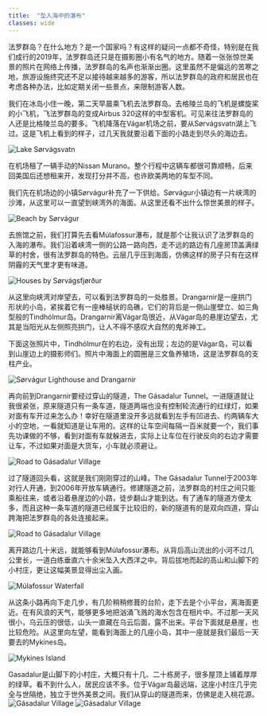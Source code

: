 ```yaml
---
title:  "坠入海中的瀑布"
classes: wide
---
```


法罗群岛？在什么地方？是一个国家吗？有这样的疑问一点都不奇怪，特别是在我们成行的2019年，法罗群岛还只是在摄影圈小有名气的地方。随着一张张惊世美景的照片在网络上传播，法罗群岛的名声也渐渐出圈。这里虽然不是偏远的苦寒之地，旅游设施终究还不足以接待越来越多的游客，所以法罗群岛的政府和居民也在考虑各种办法，比如定期关闭一些景点，来限制游客人数。

我们在冰岛小住一晚，第二天早晨乘飞机去法罗群岛。去格陵兰岛的飞机是螺旋桨的小飞机，飞法罗群岛的变成Airbus 320这样的中型客机。可见来往法罗群岛的人还是比格陵兰岛的要多。飞机降落在Vágar机场之前，要从Sørvágsvatn湖上飞过。这是飞机上看到的样子，过几天我就要沿着下面的小路走到尽头的海边去。

![Lake Sørvágsvatn](https://ik.imagekit.io/wavelet/2019-FaroeIsland/tr:n-blogs_w/IMG_20190703_104828.jpg)

在机场租了一辆手动的Nissan Murano。整个行程中这辆车都很可靠顺畅，后来回美国后还想租来开，发现打分并不高，也许欧美两地的车型不同。

我们先在机场边的小镇Sørvágur补充了一下供给。Sørvágur小镇边有一片峡湾的沙滩，从这里可以一直望到峡湾外的海面。从这里还看不出什么惊世美景的样子。

![Beach by Sørvágur](https://ik.imagekit.io/wavelet/2019-FaroeIsland/tr:n-blogs_w/_90A2239-Enhanced-NR-Edit-Edit.jpg)

去旅馆之前，我们打算先去看Múlafossur瀑布，就是那个让我认识了法罗群岛的入海的瀑布。我们沿着峡湾一侧的公路一路向西，走不远的路边有几座房顶盖满绿草的村舍，很有法罗群岛的特色。云层几乎压到海面，仿佛这样的房子只有在这样阴霾的天气里才更有味道。

![Houses by Sørvágsfjørður](https://ik.imagekit.io/wavelet/2019-FaroeIsland/tr:n-blogs_w/IMG_20190703_134232.jpg)

从这里向峡湾对岸望去，可以看到法罗群岛的一处胜景。Drangarnir是一座拱门形状的小岛，紧挨着它有一座棒槌状的岛礁，它们的背后是一侧山崖壁立、如三角型般的Tindhólmur岛。Drangarnir离Vágar岛很近，从Vágar岛的悬崖边望去，尤其是当阳光从左侧照亮拱门，让人不得不感叹大自然的鬼斧神工。

下面这张照片中，Tindhólmur在的右边，没有出现；左边的是Vágar岛，可以看到山崖边上的摄影师们。照片中海面上的圆圈是三文鱼养殖场，这是法罗群岛的支柱产业。

![Sørvágur Lighthouse and Drangarnir](https://ik.imagekit.io/wavelet/2019-FaroeIsland/tr:n-blogs_w/_90A2243-HDR.jpg)

再向前到Drangarnir要经过穿山的隧道，The Gásadalur Tunnel。一进隧道就让我很紧张，原来隧道只有一条车道，隧道两端也没有控制轮流通行的红绿灯，如果对面有车开过来怎么办！幸好在隧道里没开多远就看到左手有凹进去、约两辆车大小的空地，一看就知道是让车用的。这样的让车空间每隔一百米就要一个，我们事先功课做的不够，看到对面有车就躲进去，实际上让车位在行驶反向的右边才需要让车，不过如果对面是大货车，小车就必须避让。

![Road to Gásadalur Village](https://ik.imagekit.io/wavelet/2019-FaroeIsland/tr:n-blogs_w/IMG_20190703_135111.jpg)

过了隧道回头看，这就是我们刚刚穿过的山峰。The Gásadalur Tunnel于2003年对行人开通，到2006年开放车辆通行。修建隧道之前，法罗群岛的村庄之间只能乘船往来，或者沿着悬崖边的小路，徒步翻山才能到达。有了通车的隧道方便太多，而且这种一条车道的隧道已经属于比较旧的，新的隧道有的是双向四道，穿山跨海把法罗群岛的各处连接起来。

![Road to Gásadalur Village](https://ik.imagekit.io/wavelet/2019-FaroeIsland/tr:n-blogs_w/IMG_20190703_144244.jpg)

离开路边几十米远，就能够看到Múlafossur瀑布。从背后高山流出的小河不过几公里长，一道白练垂直六十余米坠入大西洋之中。背后拔地而起的高山和山脚下的小村庄，更让这幅美景显得出尘入画。

![Múlafossur Waterfall](https://ik.imagekit.io/wavelet/2019-FaroeIsland/tr:n-blogs_w/_90A2253-Edit.jpg)

从这条小路再向下走几步，有几阶稍稍修葺的台阶，走下去是个小平台，离海面更近。在有风浪的天气，能够更多地把汹涌飞溅的海水包含在相片中。不过那一天风很小，乌云压的很低，山头一直藏在乌云后面，露不出来。平台下面就是悬崖，也比较危险。从这里向左望，能看到海面上的几座小岛，其中一座就是我们最后一天要去的Mykines岛。

![Mykines Island](https://ik.imagekit.io/wavelet/2019-FaroeIsland/tr:n-blogs_w/_MG_0949-HDR.jpg)

Gasadalur是山脚下的小村庄，大概只有十几、二十栋房子，很多屋顶上铺着厚厚的绿草。看不到什么人，居民应该不多。位于Vágar岛最远端，这座小村庄几乎完全与世隔绝，独立于世外美景之间。我们从穿山的隧道而来，仿佛是走入桃花源。
![Gásadalur Village](https://ik.imagekit.io/wavelet/2019-FaroeIsland/tr:n-blogs_w/IMG_20190703_152022.jpg)
![Gásadalur Village](https://ik.imagekit.io/wavelet/2019-FaroeIsland/tr:n-blogs_w/IMG_20190703_145011.jpg)
